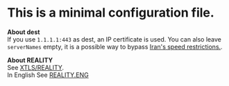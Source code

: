 # This is a minimal configuration file.
**About dest**  
If you use `1.1.1.1:443` as dest, an IP certificate is used. You can also leave `serverNames` empty, it is a possible way to bypass [Iran's speed restrictions.](https://t.me/hysteria_github/78830/149362).

**About REALITY**  
See [XTLS/REALITY](https://github.com/XTLS/REALITY).  
In English See [REALITY.ENG](REALITY.ENG.md)
